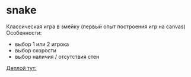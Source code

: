 # snake
Классическая игра в змейку (первый опыт построения игр на canvas)
Особенности:
- выбор 1 или 2 игрока
- выбор скорости
- выбор наличия / отсутствия стен

[Деплой тут:](https://loki87by.github.io/snake/)
